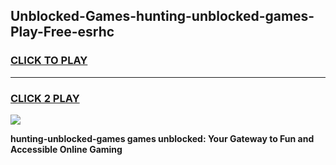 
## Unblocked-Games-hunting-unblocked-games-Play-Free-esrhc
<h3>
<a href="https://premium76.site?title=hunting-unblocked-games&ref=17A">CLICK TO PLAY</a></h3>
<hr>

<h3>
<a href="https://premium76.site?title=hunting-unblocked-games&ref=17A">CLICK 2 PLAY</a>
  
</h3>

<a href="https://premium76.site?title=hunting-unblocked-games&ref=17A"><img src="https://clearcache.store/games.png"></a>


**hunting-unblocked-games games unblocked: Your Gateway to Fun and Accessible Online Gaming**
